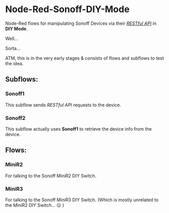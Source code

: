 # Node-Red-Sonoff-DIY-Mode
Node-Red flows for manipulating Sonoff Devices via their [_RESTful API_](https://sonoff.tech/diy-developer/#7) in __DIY Mode__.

Well...

Sorta...

ATM, this is in the very early stages & consists of flows and subflows to test the idea.

## Subflows:
### Sonoff1
This subflow sends _RESTful API_ requests to the device.
### Sonoff2
This subflow actually uses __Sonoff1__ to retrieve the device info from the device.

## Flows:
### MiniR2
For talking to the Sonoff MiniR2 DIY Switch.
### MiniR3
For talking to the Sonoff MiniR3 DIY Switch. (Which is mostly unrelated to the MiniR2 DIY Switch... :confounded: )
